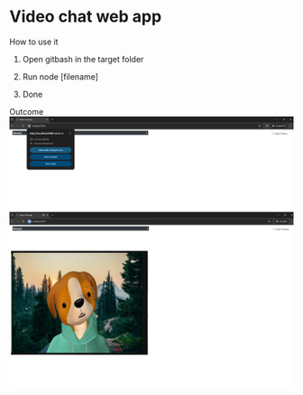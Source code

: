 # Video chat web app

How to use it
1. Open gitbash in the target folder
 

2. Run node [filename]
 

3. Done 


Outcome
![image alt](https://github.com/Christian-Chow/Video_chat/blob/main/demo2.png)
![image alt](https://github.com/Christian-Chow/Video_chat/blob/main/demo1.png)
